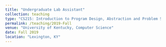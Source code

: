 ```yaml
---
title: "Undergraduate Lab Assistant"
collection: teaching
type: "CS215: Introduction to Program Design, Abstraction and Problem Solving"
permalink: /teaching/2019-Fall
venue: "University of Kentucky, Computer Science"
date: Fall 2019
location: "Lexington, KY"
---
```

